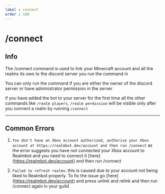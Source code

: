 ```yaml
---
label : connect 
order : 100 
---
```


# /connect 

## Info
 The /connect command is used to link your Minecraft account and all the realms its own to the discord server you run the command in
 
 You can only run the command if you are either the owner of the discord server or have administrator permission in the server
 
 if you have added the bot to your server for the first time all the other commands like `/realm players`, `/realm permission` will be visible only after you connect a realm by running `/connect` 
 
 ---
 
 ## Common Errors 
 1. `You don't have an Xbox account authorized, authorize your Xbox account at https://realmbot.dev/account and then run /connect` as the error suggests you have not connected your Xbox account to Realmbot and you need to connect it [here]{https://realmbot.dev/account} and then run /connect 
 
 2. `Failed to refresh realms`: this is caused due to your account not being liked to Realmbot properly. To fix the issue go [here]{https://realmbot.dev/account} and press unlink and relink and then run /connect again in your guild 
